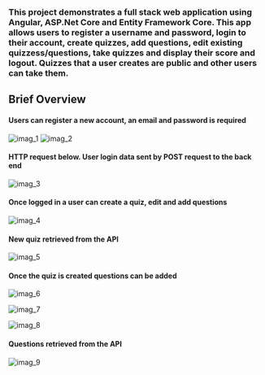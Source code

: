 <h3>This project demonstrates a full stack web application using Angular, ASP.Net Core and Entity Framework Core. This app allows users to register a username and password, login to their account, create quizzes, add questions, edit existing quizzess/questions, take quizzes and display their score and logout. Quizzes that a user creates are public and other users can take them.</h3>

<h2>Brief Overview</h2>
<h4>Users can register a new account, an email and password is required</h4>

![imag_1](https://github.com/a-rhodes-vcu/Quiz_Application-with-Angular_and_ASP.Net-Core_and_Entity-Framework-Core/blob/master/Images/Screen%20Shot%202020-08-31%20at%203.01.11%20PM.png)
![imag_2](https://github.com/a-rhodes-vcu/Quiz_Application-with-Angular_and_ASP.Net-Core_and_Entity-Framework-Core/blob/master/Images/Screen%20Shot%202020-08-31%20at%203.10.51%20PM.png)

<h4>HTTP request below. User login data sent by POST request to the back end</h4>

![imag_3](https://github.com/a-rhodes-vcu/Quiz_Application-with-Angular_and_ASP.Net-Core_and_Entity-Framework-Core/blob/master/Images/Screen%20Shot%202020-08-31%20at%203.11.09%20PM.png)

<h4>Once logged in a user can create a quiz, edit and add questions</h4>

![imag_4](https://github.com/a-rhodes-vcu/Quiz_Application-with-Angular_and_ASP.Net-Core_and_Entity-Framework-Core/blob/master/Images/Screen%20Shot%202020-08-31%20at%203.12.52%20PM.png)

<h4>New quiz retrieved from the API</h4>

![imag_5](https://github.com/a-rhodes-vcu/Quiz_Application-with-Angular_and_ASP.Net-Core_and_Entity-Framework-Core/blob/master/Images/Screen%20Shot%202020-08-31%20at%203.14.02%20PM.png)

<h4>Once the quiz is created questions can be added</h4>

![imag_6](https://github.com/a-rhodes-vcu/Quiz_Application-with-Angular_and_ASP.Net-Core_and_Entity-Framework-Core/blob/master/Images/Screen%20Shot%202020-08-31%20at%203.14.34%20PM.png)

![imag_7](https://github.com/a-rhodes-vcu/Quiz_Application-with-Angular_and_ASP.Net-Core_and_Entity-Framework-Core/blob/master/Images/Screen%20Shot%202020-08-31%20at%203.14.53%20PM.png)

![imag_8](https://github.com/a-rhodes-vcu/Quiz_Application-with-Angular_and_ASP.Net-Core_and_Entity-Framework-Core/blob/master/Images/Screen%20Shot%202020-08-31%20at%203.17.25%20PM.png)

<h4>Questions retrieved from the API</h4>

![imag_9](https://github.com/a-rhodes-vcu/Quiz_Application-with-Angular_and_ASP.Net-Core_and_Entity-Framework-Core/blob/master/Images/Screen%20Shot%202020-08-31%20at%203.24.23%20PM.png)

<Once a quiz is created a user can take it and receive a score>




